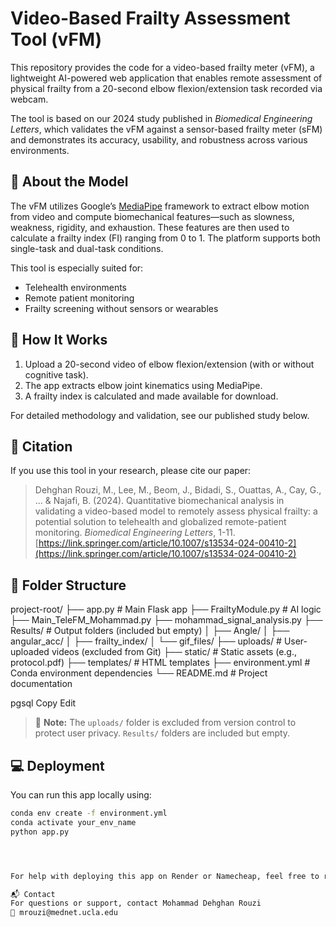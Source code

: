 # Video-Based Frailty Assessment Tool (vFM)

This repository provides the code for a video-based frailty meter (vFM), a lightweight AI-powered web application that enables remote assessment of physical frailty from a 20-second elbow flexion/extension task recorded via webcam.

The tool is based on our 2024 study published in *Biomedical Engineering Letters*, which validates the vFM against a sensor-based frailty meter (sFM) and demonstrates its accuracy, usability, and robustness across various environments.

## 🧠 About the Model

The vFM utilizes Google’s [MediaPipe](https://mediapipe.dev/) framework to extract elbow motion from video and compute biomechanical features—such as slowness, weakness, rigidity, and exhaustion. These features are then used to calculate a frailty index (FI) ranging from 0 to 1. The platform supports both single-task and dual-task conditions.

This tool is especially suited for:
- Telehealth environments
- Remote patient monitoring
- Frailty screening without sensors or wearables

## 🧪 How It Works

1. Upload a 20-second video of elbow flexion/extension (with or without cognitive task).
2. The app extracts elbow joint kinematics using MediaPipe.
3. A frailty index is calculated and made available for download.

For detailed methodology and validation, see our published study below.

## 📖 Citation

If you use this tool in your research, please cite our paper:

> Dehghan Rouzi, M., Lee, M., Beom, J., Bidadi, S., Ouattas, A., Cay, G., ... & Najafi, B. (2024). Quantitative biomechanical analysis in validating a video-based model to remotely assess physical frailty: a potential solution to telehealth and globalized remote-patient monitoring. *Biomedical Engineering Letters*, 1-11.  
> [https://link.springer.com/article/10.1007/s13534-024-00410-2](https://link.springer.com/article/10.1007/s13534-024-00410-2)

## 📁 Folder Structure

project-root/
├── app.py # Main Flask app
├── FrailtyModule.py # AI logic
├── Main_TeleFM_Mohammad.py
├── mohammad_signal_analysis.py
├── Results/ # Output folders (included but empty)
│ ├── Angle/
│ ├── angular_acc/
│ ├── frailty_index/
│ └── gif_files/
├── uploads/ # User-uploaded videos (excluded from Git)
├── static/ # Static assets (e.g., protocol.pdf)
├── templates/ # HTML templates
├── environment.yml # Conda environment dependencies
└── README.md # Project documentation

pgsql
Copy
Edit

> 🚫 **Note:** The `uploads/` folder is excluded from version control to protect user privacy. `Results/` folders are included but empty.


## 💻 Deployment

You can run this app locally using:

```bash
conda env create -f environment.yml
conda activate your_env_name
python app.py




For help with deploying this app on Render or Namecheap, feel free to reach out.

📬 Contact
For questions or support, contact Mohammad Dehghan Rouzi
📧 mrouzi@mednet.ucla.edu
